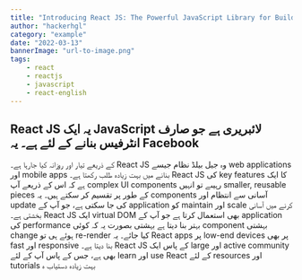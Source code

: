 ```yaml
---
title: "Introducing React JS: The Powerful JavaScript Library for Building User Interfaces"
author: "hackerhgl"
category: "example"
date: "2022-03-13"
bannerImage: "url-to-image.png"
tags:
    - react
    - reactjs
    - javascript
    - react-english
---
```

 ## React JS یہ ایک JavaScript لائبریری ہے جو صارف انٹرفیس بنانے کے لئے ہے۔ یہ Facebook
 
 کے ذریعے تیار اور روزانہ کیا جارہا ہے۔ React JS وہ جیل بیلڈ نظام جیسے web applications اور mobile apps بنانے میں بہت زیادہ طلب رکھتا ہے۔  React JS کی key features کا ایک ہے کہ اس کے ذریعے آپ complex UI components رہیںے تو انہیں smaller, reusable pieces کے طور پر تقسیم کر سکتے ہیں۔ یہ components آسانی سے انتظام اور update کی جا سکتی ہے، جو آپ کے application کو maintain اور scale کرنے میں آسانی بخشتی ہے۔  React JS ایک virtual DOM بھی استعمال کرتا ہے جو آپ کے application کی performance بہتر بنا دیتا ہے بہشتی بصورت یہ کہ کوئی component بہشتی change ہوئے ہی تو re-render کیا جائے۔ یہ React apps پر low-end devices پر بھی fast اور responsive بنا دیتا ہے۔  React JS کے پاس ایک large اور active community بھی ہے، جس کے پاس آپ کے لئے learn اور use React کے لئے resources اور tutorials بہت زیادہ دستیاب ہ
